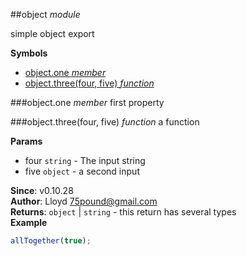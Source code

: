<a name="module_object"></a>
##object *module*

simple object export

  
**Symbols**  
  * [object.one *member*](#module_object.one)
  * [object.three(four, five) *function*](#module_object.three)

<a name="module_object.one"></a>
###object.one *member*
first property

  
<a name="module_object.three"></a>
###object.three(four, five) *function*
a function

**Params**

- four `string` - The input string
- five `object` - a second input

**Since**: v0.10.28  
**Author**: Lloyd <75pound@gmail.com>  
**Returns**: `object` | `string` - this return has several types  
**Example**  
```js
allTogether(true);
```
